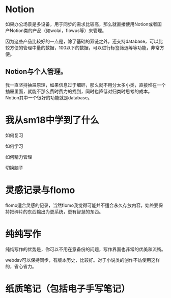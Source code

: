 # Notion
如果办公场景是多设备，用于同步的需求比较高，那么就直接使用Notion或者国产Notion类的产品（如wolai，flowus等）来管理。

因为这些产品比较好的一点是，除了基础的双链之外，还支持database，可以比较方便的管理中量的数据，100以下的数据，可以进行标签筛选等等功能，非常方便。

## Notion与个人管理。

我一直坚持抽屉原理，如果信息过于细碎，那么就不用分太多小类，直接堆在一个抽屉里面，就能不那么费时费力的找到，同时也降低对归类时思考的成本。
Notion其中一个很好的功能就是database。


# 我从sm18中学到了什么

如何复习

如何学习

如何精力管理

切换脑子

# 灵感记录与flomo

flomo适合灵感的记录，当然flomo我觉得可能并不适合永久存放内容，始终要保持把碎片的东西输出为更系统，更有智慧的东西。


# 纯纯写作

纯纯写作的优势是，你可以不用在意备份的问题，写作界面也非常的优美和流畅。

webdav可以保持同步，有版本历史，比较好。对于小说类的创作不妨使用这样的，省心省力。

# 纸质笔记（包括电子手写笔记）